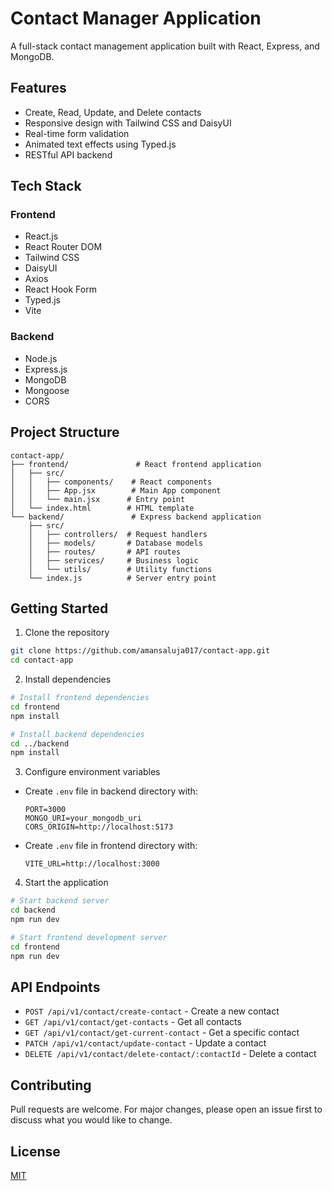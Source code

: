# Contact Manager Application

A full-stack contact management application built with React, Express, and MongoDB.

## Features

- Create, Read, Update, and Delete contacts
- Responsive design with Tailwind CSS and DaisyUI
- Real-time form validation
- Animated text effects using Typed.js
- RESTful API backend

## Tech Stack

### Frontend
- React.js
- React Router DOM
- Tailwind CSS
- DaisyUI
- Axios
- React Hook Form
- Typed.js
- Vite

### Backend
- Node.js
- Express.js
- MongoDB
- Mongoose
- CORS

## Project Structure

```
contact-app/
├── frontend/               # React frontend application
│   ├── src/
│   │   ├── components/    # React components
│   │   ├── App.jsx        # Main App component
│   │   └── main.jsx      # Entry point
│   └── index.html        # HTML template
└── backend/               # Express backend application
    ├── src/
    │   ├── controllers/  # Request handlers
    │   ├── models/       # Database models
    │   ├── routes/       # API routes
    │   ├── services/     # Business logic
    │   └── utils/        # Utility functions
    └── index.js          # Server entry point
```

## Getting Started

1. Clone the repository
```bash
git clone https://github.com/amansaluja017/contact-app.git
cd contact-app
```

2. Install dependencies
```bash
# Install frontend dependencies
cd frontend
npm install

# Install backend dependencies
cd ../backend
npm install
```

3. Configure environment variables
- Create `.env` file in backend directory with:
  ```
  PORT=3000
  MONGO_URI=your_mongodb_uri
  CORS_ORIGIN=http://localhost:5173
  ```
- Create `.env` file in frontend directory with:
  ```
  VITE_URL=http://localhost:3000
  ```

4. Start the application
```bash
# Start backend server
cd backend
npm run dev

# Start frontend development server
cd frontend
npm run dev
```

## API Endpoints

- `POST /api/v1/contact/create-contact` - Create a new contact
- `GET /api/v1/contact/get-contacts` - Get all contacts
- `GET /api/v1/contact/get-current-contact` - Get a specific contact
- `PATCH /api/v1/contact/update-contact` - Update a contact
- `DELETE /api/v1/contact/delete-contact/:contactId` - Delete a contact

## Contributing

Pull requests are welcome. For major changes, please open an issue first to discuss what you would like to change.

## License

[MIT](https://choosealicense.com/licenses/mit/)

